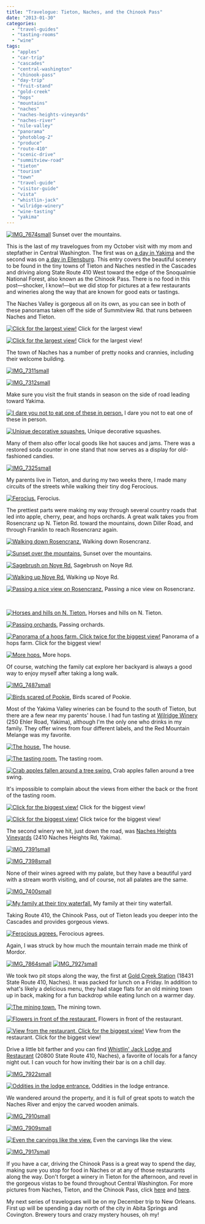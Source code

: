 ```yaml
---
title: "Travelogue: Tieton, Naches, and the Chinook Pass"
date: "2013-01-30"
categories:
  - "travel-guides"
  - "tasting-rooms"
  - "wine"
tags:
  - "apples"
  - "car-trip"
  - "cascades"
  - "central-washington"
  - "chinook-pass"
  - "day-trip"
  - "fruit-stand"
  - "gold-creek"
  - "hops"
  - "mountains"
  - "naches"
  - "naches-heights-vineyards"
  - "naches-river"
  - "nile-valley"
  - "panorama"
  - "photoblog-2"
  - "produce"
  - "route-410"
  - "scenic-drive"
  - "summitview-road"
  - "tieton"
  - "tourism"
  - "town"
  - "travel-guide"
  - "visitor-guide"
  - "vista"
  - "whistlin-jack"
  - "wilridge-winery"
  - "wine-tasting"
  - "yakima"
---
```





<div class="caption">

[![IMG_7674small](http://s3.amazonaws.com/thegourmez-wpmedia/2013/01/IMG_7674small.jpg)](https://thegourmez-wpmedia.s3.amazonaws.com/2013/01/IMG_7674small.jpg) Sunset over the mountains.</div>


This is the last of my travelogues from my October visit with my mom and stepfather in Central Washington. The first was on [a day in Yakima](index.php?p=5412) and the second was on [a day in Ellensburg](index.php?p=5538). This entry covers the beautiful scenery to be found in the tiny towns of Tieton and Naches nestled in the Cascades and driving along State Route 410 West toward the edge of the Snoqualmie National Forest, also known as the Chinook Pass. There is no food in this post—shocker, I know!—but we did stop for pictures at a few restaurants and wineries along the way that are known for good eats or tastings.

The Naches Valley is gorgeous all on its own, as you can see in both of these panoramas taken off the side of Summitview Rd. that runs between Naches and Tieton.




<div class="caption">

[![Click for the largest view!](http://s3.amazonaws.com/thegourmez-wpmedia/2013/01/IMG_7301small.jpg)](https://thegourmez-wpmedia.s3.amazonaws.com/2013/01/IMG_7301small.jpg) Click for the largest view!</div>





<div class="caption">

[![Click for the largest view!](http://s3.amazonaws.com/thegourmez-wpmedia/2013/01/IMG_7288small.jpg)](https://thegourmez-wpmedia.s3.amazonaws.com/2013/01/IMG_7288small.jpg) Click for the largest view!</div>


The town of Naches has a number of pretty nooks and crannies, including their welcome building.

[![IMG_7311small](http://s3.amazonaws.com/thegourmez-wpmedia/2013/01/IMG_7311small.jpg)](https://thegourmez-wpmedia.s3.amazonaws.com/2013/01/IMG_7311small.jpg)

[![IMG_7312small](http://s3.amazonaws.com/thegourmez-wpmedia/2013/01/IMG_7312small.jpg)](https://thegourmez-wpmedia.s3.amazonaws.com/2013/01/IMG_7312small.jpg)

Make sure you visit the fruit stands in season on the side of road leading toward Yakima.




<div class="caption">

[![I dare you not to eat one of these in person.](http://s3.amazonaws.com/thegourmez-wpmedia/2013/01/IMG_7321small.jpg)](http://www.rebeccagomezfarrell.com/2013/01/travelogue-tieton-naches-and-the-chinook-pass/img_7321small/) I dare you not to eat one of these in person.</div>





<div class="caption">

[![Unique decorative squashes.](http://s3.amazonaws.com/thegourmez-wpmedia/2013/01/IMG_7323small.jpg)](http://www.rebeccagomezfarrell.com/2013/01/travelogue-tieton-naches-and-the-chinook-pass/img_7323small/) Unique decorative squashes.</div>


Many of them also offer local goods like hot sauces and jams. There was a restored soda counter in one stand that now serves as a display for old-fashioned candies.

[![IMG_7325small](http://s3.amazonaws.com/thegourmez-wpmedia/2013/01/IMG_7325small.jpg)](http://www.rebeccagomezfarrell.com/2013/01/travelogue-tieton-naches-and-the-chinook-pass/img_7325small/)

My parents live in Tieton, and during my two weeks there, I made many circuits of the streets while walking their tiny dog Ferocious.




<div class="caption">

[![Ferocius.](http://s3.amazonaws.com/thegourmez-wpmedia/2013/01/IMG_7516small.jpg)](http://www.rebeccagomezfarrell.com/2013/01/travelogue-tieton-naches-and-the-chinook-pass/img_7516small/) Ferocius.</div>


The prettiest parts were making my way through several country roads that led into apple, cherry, pear, and hops orchards. A great walk takes you from Rosencranz up N. Tieton Rd. toward the mountains, down Diller Road, and through Franklin to reach Rosencranz again.




<div class="caption">

[![Walking down Rosencranz.](http://s3.amazonaws.com/thegourmez-wpmedia/2013/01/IMG_7342small.jpg)](http://www.rebeccagomezfarrell.com/2013/01/travelogue-tieton-naches-and-the-chinook-pass/img_7342small/) Walking down Rosencranz.</div>





<div class="caption">

[![Sunset over the mountains.](http://s3.amazonaws.com/thegourmez-wpmedia/2013/01/IMG_7677small.jpg)](http://www.rebeccagomezfarrell.com/2013/01/travelogue-tieton-naches-and-the-chinook-pass/img_7677small/) Sunset over the mountains.</div>





<div class="caption">

[![Sagebrush on Noye Rd.](http://s3.amazonaws.com/thegourmez-wpmedia/2013/01/IMG_7690small.jpg)](http://www.rebeccagomezfarrell.com/2013/01/travelogue-tieton-naches-and-the-chinook-pass/img_7690small/) Sagebrush on Noye Rd.</div>





<div class="caption">

[![Walking up Noye Rd.](http://s3.amazonaws.com/thegourmez-wpmedia/2013/01/IMG_7698small.jpg)](http://www.rebeccagomezfarrell.com/2013/01/travelogue-tieton-naches-and-the-chinook-pass/img_7698small/) Walking up Noye Rd.</div>





<div class="caption">

[![Passing a nice view on Rosencranz.](http://s3.amazonaws.com/thegourmez-wpmedia/2013/01/IMG_7726small.jpg)](http://www.rebeccagomezfarrell.com/2013/01/travelogue-tieton-naches-and-the-chinook-pass/img_7726small/) Passing a nice view on Rosencranz.</div>


 




<div class="caption">

[![Horses and hills on N. Tieton.](http://s3.amazonaws.com/thegourmez-wpmedia/2013/01/IMG_7731small.jpg)](http://www.rebeccagomezfarrell.com/2013/01/travelogue-tieton-naches-and-the-chinook-pass/img_7731small/) Horses and hills on N. Tieton.</div>





<div class="caption">

[![Passing orchards.](http://s3.amazonaws.com/thegourmez-wpmedia/2013/01/IMG_7738small.jpg)](http://www.rebeccagomezfarrell.com/2013/01/travelogue-tieton-naches-and-the-chinook-pass/img_7738small/)
Passing orchards.</div>





<div class="caption">

[![Panorama of a hops farm. Click twice for the biggest view!](http://s3.amazonaws.com/thegourmez-wpmedia/2013/01/IMG_7756small-1024x105.jpg)](http://s3.amazonaws.com/thegourmez-wpmedia/2013/01/IMG_7756small-1024x105.jpg) Panorama of a hops farm. Click for the biggest view!</div>





<div class="caption">

[![ More hops.](http://s3.amazonaws.com/thegourmez-wpmedia/2013/01/IMG_7759small.jpg)](http://www.rebeccagomezfarrell.com/2013/01/travelogue-tieton-naches-and-the-chinook-pass/img_7759small/) More hops.</div>


Of course, watching the family cat explore her backyard is always a good way to enjoy myself after taking a long walk.

[![IMG_7487small](http://s3.amazonaws.com/thegourmez-wpmedia/2013/01/IMG_7487small.jpg)](http://www.rebeccagomezfarrell.com/2013/01/travelogue-tieton-naches-and-the-chinook-pass/img_7487small/)




<div class="caption">

[![Birds scared of Pookie.](http://s3.amazonaws.com/thegourmez-wpmedia/2013/01/IMG_7939small.jpg)](http://www.rebeccagomezfarrell.com/2013/01/travelogue-tieton-naches-and-the-chinook-pass/img_7939small/) Birds scared of Pookie.</div>


Most of the Yakima Valley wineries can be found to the south of Tieton, but there are a few near my parents' house. I had fun tasting at [Wilridge Winery](http://tastingroomyakima.com/) (250 Ehler Road, Yakima), although I'm the only one who drinks in my family. They offer wines from four different labels, and the Red Mountain Melange was my favorite.




<div class="caption">

[![The house.](http://s3.amazonaws.com/thegourmez-wpmedia/2013/01/IMG_7351small.jpg)](http://www.rebeccagomezfarrell.com/2013/01/travelogue-tieton-naches-and-the-chinook-pass/img_7351small/) The house.</div>





<div class="caption">

[![The tasting room.](http://s3.amazonaws.com/thegourmez-wpmedia/2013/01/IMG_7354small.jpg)](http://www.rebeccagomezfarrell.com/2013/01/travelogue-tieton-naches-and-the-chinook-pass/img_7354small/) The tasting room.</div>





<div class="caption">

[![Crab apples fallen around a tree swing.](http://s3.amazonaws.com/thegourmez-wpmedia/2013/01/IMG_7369small.jpg)](http://www.rebeccagomezfarrell.com/2013/01/travelogue-tieton-naches-and-the-chinook-pass/img_7369small/) Crab apples fallen around a tree swing.</div>


It's impossible to complain about the views from either the back or the front of the tasting room.




<div class="caption">

[![Click for the biggest view!](http://s3.amazonaws.com/thegourmez-wpmedia/2013/01/IMG_7366small-1024x99.jpg)](https://thegourmez-wpmedia.s3.amazonaws.com/2013/01/IMG_7366small.jpg) Click for the biggest view!</div>





<div class="caption">

[![Click for the biggest view!](http://s3.amazonaws.com/thegourmez-wpmedia/2013/01/IMG_7376small-1024x228.jpg)](https://thegourmez-wpmedia.s3.amazonaws.com/2013/01/IMG_7376small.jpg) Click twice for the biggest view!</div>


The second winery we hit, just down the road, was [Naches Heights Vineyards](http://www.nachesheights.com/tasting-room.html) (2410 Naches Heights Rd, Yakima).

[![IMG_7391small](http://s3.amazonaws.com/thegourmez-wpmedia/2013/01/IMG_7391small.jpg)](http://www.rebeccagomezfarrell.com/2013/01/travelogue-tieton-naches-and-the-chinook-pass/img_7391small/)

[![IMG_7398small](http://s3.amazonaws.com/thegourmez-wpmedia/2013/01/IMG_7398small.jpg)](http://www.rebeccagomezfarrell.com/2013/01/travelogue-tieton-naches-and-the-chinook-pass/img_7398small/)

None of their wines agreed with my palate, but they have a beautiful yard with a stream worth visiting, and of course, not all palates are the same.

[![IMG_7400small](http://s3.amazonaws.com/thegourmez-wpmedia/2013/01/IMG_7400small.jpg)](http://www.rebeccagomezfarrell.com/2013/01/travelogue-tieton-naches-and-the-chinook-pass/img_7400small/)




<div class="caption">

[![My family at their tiny waterfall.](http://s3.amazonaws.com/thegourmez-wpmedia/2013/01/IMG_7406small.jpg)](http://www.rebeccagomezfarrell.com/2013/01/travelogue-tieton-naches-and-the-chinook-pass/img_7406small/) My family at their tiny waterfall.</div>


Taking Route 410, the Chinook Pass, out of Tieton leads you deeper into the Cascades and provides gorgeous views.




<div class="caption">

[![Ferocious agrees.](http://s3.amazonaws.com/thegourmez-wpmedia/2013/01/IMG_7867small.jpg)](http://www.rebeccagomezfarrell.com/2013/01/travelogue-tieton-naches-and-the-chinook-pass/img_7867small/) Ferocious agrees.</div>


Again, I was struck by how much the mountain terrain made me think of Mordor.

[![IMG_7864small](http://s3.amazonaws.com/thegourmez-wpmedia/2013/01/IMG_7864small.jpg)](http://www.rebeccagomezfarrell.com/2013/01/travelogue-tieton-naches-and-the-chinook-pass/img_7864small/) [![IMG_7927small](http://s3.amazonaws.com/thegourmez-wpmedia/2013/01/IMG_7927small.jpg)](http://www.rebeccagomezfarrell.com/2013/01/travelogue-tieton-naches-and-the-chinook-pass/img_7927small/)

We took two pit stops along the way, the first at [Gold Creek Station](https://www.facebook.com/goldcreekstation) (18431 State Route 410, Naches). It was packed for lunch on a Friday. In addition to what's likely a delicious menu, they had stage flats for an old mining town up in back, making for a fun backdrop while eating lunch on a warmer day.




<div class="caption">

[![The mining town.](http://s3.amazonaws.com/thegourmez-wpmedia/2013/01/IMG_7888small.jpg)](http://www.rebeccagomezfarrell.com/2013/01/travelogue-tieton-naches-and-the-chinook-pass/img_7888small/) The mining town.</div>





<div class="caption">

[![Flowers in front of the restaurant.](http://s3.amazonaws.com/thegourmez-wpmedia/2013/01/IMG_7893small.jpg)](http://www.rebeccagomezfarrell.com/2013/01/travelogue-tieton-naches-and-the-chinook-pass/img_7893small/) Flowers in front of the restaurant.</div>





<div class="caption">

[![ View from the restaurant. Click for the biggest view!](http://s3.amazonaws.com/thegourmez-wpmedia/2013/01/IMG_7907small-1024x117.jpg)](https://thegourmez-wpmedia.s3.amazonaws.com/2013/01/IMG_7907small.jpg) View from the restaurant. Click for the biggest view!</div>


Drive a little bit farther and you can find [Whistlin' Jack Lodge and Restaurant](http://www.whistlinjacklodge.com/) (20800 State Route 410, Naches), a favorite of locals for a fancy night out. I can vouch for how inviting their bar is on a chill day.

[![IMG_7922small](http://s3.amazonaws.com/thegourmez-wpmedia/2013/01/IMG_7922small.jpg)](http://www.rebeccagomezfarrell.com/2013/01/travelogue-tieton-naches-and-the-chinook-pass/img_7922small/)




<div class="caption">

[![Oddities in the lodge entrance.](http://s3.amazonaws.com/thegourmez-wpmedia/2013/01/IMG_7919small.jpg)](http://www.rebeccagomezfarrell.com/2013/01/travelogue-tieton-naches-and-the-chinook-pass/img_7919small/) Oddities in the lodge entrance.</div>


We wandered around the property, and it is full of great spots to watch the Naches River and enjoy the carved wooden animals.

[![IMG_7910small](http://s3.amazonaws.com/thegourmez-wpmedia/2013/01/IMG_7910small.jpg)](http://www.rebeccagomezfarrell.com/2013/01/travelogue-tieton-naches-and-the-chinook-pass/img_7910small/)

[![IMG_7909small](http://s3.amazonaws.com/thegourmez-wpmedia/2013/01/IMG_7909small.jpg)](http://www.rebeccagomezfarrell.com/2013/01/travelogue-tieton-naches-and-the-chinook-pass/img_7909small/)




<div class="caption">

[![Even the carvings like the view.](http://s3.amazonaws.com/thegourmez-wpmedia/2013/01/IMG_7915small.jpg)](http://www.rebeccagomezfarrell.com/2013/01/travelogue-tieton-naches-and-the-chinook-pass/img_7915small/) Even the carvings like the view.</div>


[![IMG_7917small](http://s3.amazonaws.com/thegourmez-wpmedia/2013/01/IMG_7917small.jpg)](http://www.rebeccagomezfarrell.com/2013/01/travelogue-tieton-naches-and-the-chinook-pass/img_7917small/)

If you have a car, driving the Chinook Pass is a great way to spend the day, making sure you stop for food in Naches or at any of those restaurants along the way. Don't forget a winery in Tieton for the afternoon, and revel in the gorgeous vistas to be found throughout Central Washington. For more pictures from Naches, Tieton, and the Chinook Pass, click [here](https://www.facebook.com/media/set/?set=a.10151116678254607.443186.567409606&type=1&l=6e4db55420) and [here](https://www.facebook.com/media/set/?set=a.10151118820554607.443506.567409606&type=1&l=3792915403).

My next series of travelogues will be on my December trip to New Orleans. First up will be spending a day north of the city in Abita Springs and Covington. Brewery tours and crazy mystery houses, oh my!
